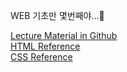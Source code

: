 WEB 기초만 몇번째야...🥲

[Lecture Material in Github](https://github.com/academind/100-days-of-web-development)<br>
[HTML Reference](https://developer.mozilla.org/en-US/docs/Web/HTML/Element)<br>
[CSS Reference](https://developer.mozilla.org/en-US/docs/Web/CSS/Reference)